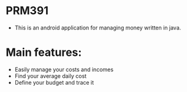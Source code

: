 # PRM391
- This is an android application for managing money written in java.
# Main features:
- Easily manage your costs and incomes
- Find your average daily cost
- Define your budget and trace it
